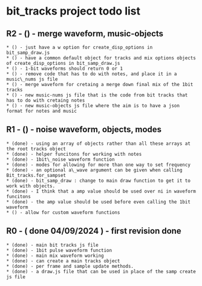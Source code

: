 # bit_tracks project todo list

## R2 - () - merge waveform, music-objects
    * () - just have a w option for create_disp_options in bit_samp_draw.js
    * () - have a common default object for tracks and mix options objects of create_disp_options in bit_samp_draw.js
    * () - 1-bit waveforms should return 0 or 1
    * () - remove code that has to do with notes, and place it in a music\_nums js file
    * () - merge waveform for cretaing a merge down final mix of the 1bit tracks
    * () - new music-nums js file that is the code from bit tracks that has to do with cretaing notes
    * () - new music-objects js file where the aim is to have a json format for notes and music
        

## R1 - () - noise waveform, objects, modes
    * (done) - using an array of objects rather than all these arrays at the root tracks object
    * (done) - helper funcitons for working with notes
    * (done) - 1bit\_noise waveform function
    * (done) - modes for allowing for more than one way to set frequency
    * (done) - an optional a\_wave argument can be given when calling Bit_tracks.for_sampset         
    * (done) - bit_samp_draw : change to main draw function to get it to work with objects.     
    * (done) - I think that a amp value should be used over ni in waveform funcitons
    * (done) - the amp value should be used before even calling the 1bit waveform
    * () - allow for custom waveform functions

## R0 - ( done 04/09/2024 ) - first revision done
    * (done) - main bit tracks js file
    * (done) - 1bit pulse waveform function
    * (done) - main mix waveform working
    * (done) - can create a main tracks object
    * (done) - per frame and sample update methods.
    * (done) - a draw.js file that can be used in place of the samp create js file

